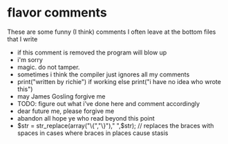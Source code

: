 # flavor comments
These are some funny (I think) comments I often leave at the bottom files that I write

- if this comment is removed the program will blow up
- i'm sorry
- magic. do not tamper.
- sometimes i think the compiler just ignores all my comments
- print("written by richie") if working else print("i have no idea who wrote this")
- may James Gosling forgive me
- TODO: figure out what i’ve done here and comment accordingly
- dear future me, please forgive me
- abandon all hope ye who read beyond this point
- $str = str_replace(array("\{","\}")," ",$str); // replaces the braces with spaces in cases where braces in places cause stasis
